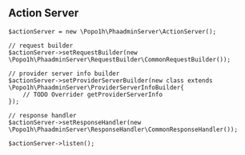 ## Action Server ##

    $actionServer = new \Popo1h\PhaadminServer\ActionServer();
    
    // request builder
    $actionServer->setRequestBuilder(new \Popo1h\PhaadminServer\RequestBuilder\CommonRequestBuilder());
    
    // provider server info builder
    $actionServer->setProviderServerBuilder(new class extends \Popo1h\PhaadminServer\ProviderServerInfoBuilder{
        // TODO Overrider getProviderServerInfo
    });
    
    // response handler
    $actionServer->setResponseHandler(new \Popo1h\PhaadminServer\ResponseHandler\CommonResponseHandler());
    
    $actionServer->listen();